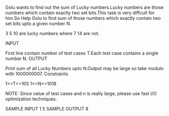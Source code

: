 Golu wants to find out the sum of Lucky numbers.Lucky numbers are those numbers which contain exactly two set bits.This task is very diffcult for him.So Help Golu to find sum of those numbers which exactly contain two set bits upto a given number N.

3 5 10 are lucky numbers where 7 14 are not.

INPUT

First line contain number of test cases T.Each test case contains a single number N.
OUTPUT

Print sum of all Lucky Numbers upto N.Output may be large so take modulo with 1000000007.
Constraints

1<=T<=105
1<=N<=1018

NOTE: Since value of test cases and n is really large, please use fast I/O optimization techniques.

SAMPLE INPUT 
1
5
SAMPLE OUTPUT 
8